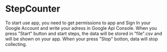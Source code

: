 # StepCounter
To start use app, you need to get permissions to app and Sign In your Google Account and write your adress in Google Api Console. When you press "Start" button and start steps, the data will be stored in "file".csv and will be shown on your app. When your press "Stop" botton, data will stop collecting.

